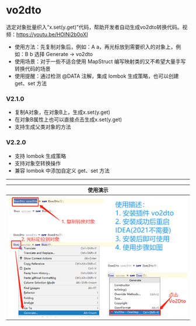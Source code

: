 # vo2dto

选定对象批量织入“x.set(y.get)”代码，帮助开发者自动生成vo2dto转换代码。视频：<a href="https://youtu.be/HOlNi2b0oXI">https://youtu.be/HOlNi2b0oXI</a><br>
<ul>
    <li>使用方法：先复制对象后，例如：A a，再光标放到需要织入的对象上，例如：B b 选择 Generate -> vo2dto</li>
    <li>使用场景：对于一些不适合使用 MapStruct 编写映射类的又不希望大量手写转换代码的场景</li>
    <li>使用提醒：通过检测 @DATA 注解，集成 lombok 生成策略，也可以创建 get、set 方法</li>
</ul>

<h3>V2.1.0</h3>
<ul>
    <li>复制A对象，在对象B上，生成x.set(y.get)</li>
    <li>在对象B属性上也可以直接点击生成x.set(y.get)</li>
    <li>支持生成父类对象的方法</li>
</ul>

<h3>V2.2.0</h3>
<ul>
    <li>支持 lombok 生成策略</li>
    <li>支持对象空转换操作</li>
    <li>兼容 lombok 中添加自定义 get、set 方法</li>
</ul>

---

| 使用演示  |
|---|
|  ![](https://github.com/fuzhengwei/guide-idea-plugin/blob/main/vo2dto.png)  |
